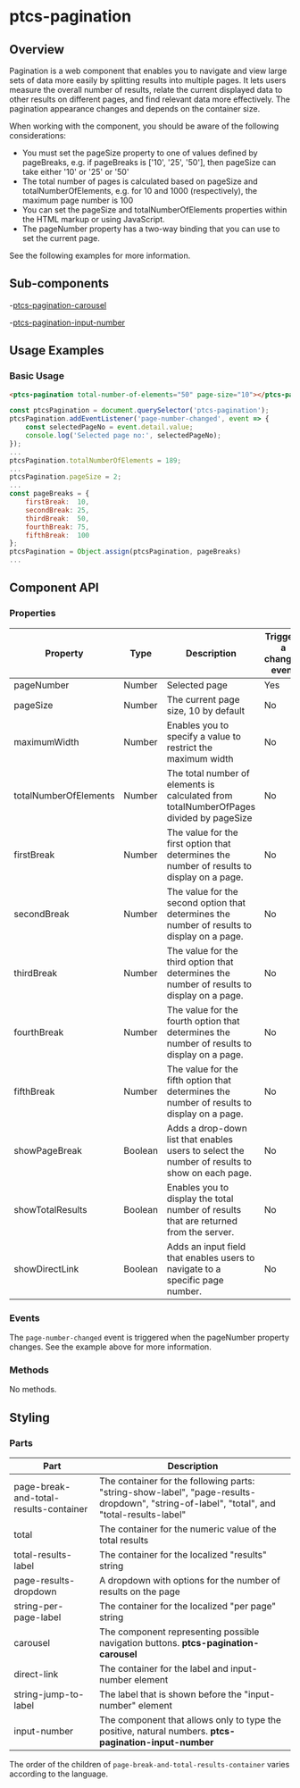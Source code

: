 # ptcs-pagination

## Overview

Pagination is a web component that enables you to navigate and view large sets of data more easily by splitting results into multiple pages. It lets users measure the overall number of results, relate the current displayed data to other results on different pages, and find relevant data more effectively. The pagination appearance changes and depends on the container size.

When working with the component, you should be aware of the following considerations:
  
* You must set the pageSize property to one of values defined by pageBreaks, e.g. if pageBreaks is ['10', '25', '50'], then pageSize can take either '10' or '25' or '50'
* The total number of pages is calculated based on pageSize and totalNumberOfElements, e.g. for 10 and 1000 (respectively), the maximum page number is 100
* You can set the pageSize and totalNumberOfElements properties within the HTML markup or using JavaScript.
* The pageNumber property has a two-way binding that you can use to set the current page.

See the following examples for more information.

## Sub-components

-[ptcs-pagination-carousel](components/ptcs-pagination-carousel/README.md)

-[ptcs-pagination-input-number](components/ptcs-input-number/README.md)

## Usage Examples

### Basic Usage

~~~html
<ptcs-pagination total-number-of-elements="50" page-size="10"></ptcs-pagination>
~~~

~~~js
const ptcsPagination = document.querySelector('ptcs-pagination');
ptcsPagination.addEventListener('page-number-changed', event => {
    const selectedPageNo = event.detail.value;
    console.log('Selected page no:', selectedPageNo);
});
...
ptcsPagination.totalNumberOfElements = 189;
...
ptcsPagination.pageSize = 2;
...
const pageBreaks = {
    firstBreak:  10,
    secondBreak: 25,
    thirdBreak:  50,
    fourthBreak: 75,
    fifthBreak:  100
};
ptcsPagination = Object.assign(ptcsPagination, pageBreaks)
...
~~~

## Component API

### Properties

| Property                 | Type    | Description | Triggers a changed event |
|------------------------- |---------|-------------|--------------------------|
| pageNumber               | Number  | Selected page | Yes |
| pageSize                 | Number  | The current page size, 10 by default | No |
| maximumWidth             | Number  | Enables you to specify a value to restrict the maximum width | No |
| totalNumberOfElements    | Number  | The total number of elements is calculated from totalNumberOfPages divided by pageSize | No |
| firstBreak               | Number  | The value for the first option that determines the number of results to display on a page. | No |
| secondBreak              | Number  | The value for the second option that determines the number of results to display on a page. | No |
| thirdBreak               | Number  | The value for the third option that determines the number of results to display on a page. | No |
| fourthBreak              | Number  | The value for the fourth option that determines the number of results to display on a page. | No |
| fifthBreak               | Number  | The value for the fifth option that determines the number of results to display on a page. | No |
| showPageBreak            | Boolean | Adds a drop-down list that enables users to select the number of results to show on each page. | No |
| showTotalResults         | Boolean | Enables you to display the total number of results that are returned from the server. | No |
| showDirectLink           | Boolean | Adds an input field that enables users to navigate to a specific page number. | No |

### Events

The `page-number-changed` event is triggered when the pageNumber property changes. See the example above for more information.

### Methods

No methods.

## Styling

### Parts

| Part | Description |
|-----------|-------------|
| page-break-and-total-results-container | The container for the following parts: "string-show-label", "page-results-dropdown", "string-of-label", "total", and "total-results-label" |
| total | The container for the numeric value of the total results |
| total-results-label | The container for the localized "results" string |
| page-results-dropdown | A dropdown with options for the number of results on the page |
| string-per-page-label | The container for the localized "per page" string |
| carousel | The component representing possible navigation buttons. **ptcs-pagination-carousel** |
| direct-link | The container for the label and input-number element |
| string-jump-to-label | The label that is shown before the "input-number" element |
| input-number | The component that allows only to type the positive, natural numbers. **ptcs-pagination-input-number** |

The order of the children of `page-break-and-total-results-container` varies according to the language.
